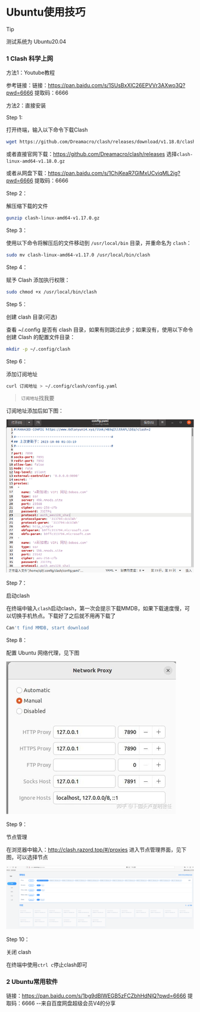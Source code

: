 # Ubuntu使用技巧
> [!Tip]
> 测试系统为 Ubuntu20.04

### 1  Clash 科学上网

方法1：Youtube教程

参考链接：链接：https://pan.baidu.com/s/1SUsBxXlC26EPVVr3AXwo3Q?pwd=6666 提取码：6666 



方法2：直接安装

Step 1:

打开终端，输入以下命令下载Clash

```bash
wget https://github.com/Dreamacro/clash/releases/download/v1.18.0/clash-linux-amd64-v1.18.0.gz
```

或者直接官网下载：https://github.com/Dreamacro/clash/releases 选择`clash-linux-amd64-v1.18.0.gz`

或者从网盘下载：https://pan.baidu.com/s/1ChjKeaR7GlMxUCviqML2ig?pwd=6666 提取码：6666 


Step 2：

解压缩下载的文件

```bash
gunzip clash-linux-amd64-v1.17.0.gz
```



Step 3：

使用以下命令将解压后的文件移动到 `/usr/local/bin` 目录，并重命名为 `clash`：

```bash
sudo mv clash-linux-amd64-v1.17.0 /usr/local/bin/clash
```



Step 4：

赋予 Clash 添加执行权限：

```bash
sudo chmod +x /usr/local/bin/clash
```



Step 5：

创建 clash 目录(可选)

查看 ~/.config 是否有 clash 目录，如果有则跳过此步；如果没有，使用以下命令创建 Clash 的配置文件目录：

```bash
mkdir -p ~/.config/clash
```



Step 6：

添加订阅地址

```bash
curl 订阅地址 > ~/.config/clash/config.yaml
```

> `订阅地址`找我要

订阅地址添加后如下图：

![](images/1.png)



Step 7：

启动clash

在终端中输入`clash`启动clash，第一次会提示下载MMDB，如果下载速度慢，可以切换手机热点。下载好了之后就不用再下载了

```bash
Can't find MMDB, start download
```





Step 8：

配置 Ubuntu 网络代理，见下图

![](images/2.jpg)



Step 9：

节点管理

在浏览器中输入：http://clash.razord.top/#/proxies 进入节点管理界面，见下图，可以选择节点

![](images/3.png)



Step 10：

关闭 clash

在终端中使用`ctrl c`停止clash即可


### 2 Ubuntu常用软件

链接：https://pan.baidu.com/s/1bg9dBIWEGB5zFCZbhHdNlQ?pwd=6666 
提取码：6666 
--来自百度网盘超级会员V4的分享
